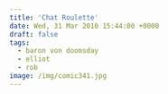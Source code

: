 ```yaml
---
title: 'Chat Roulette'
date: Wed, 31 Mar 2010 15:44:00 +0000
draft: false
tags:
  - baron von doomsday
  - elliot
  - rob
image: /img/comic341.jpg
---
```


